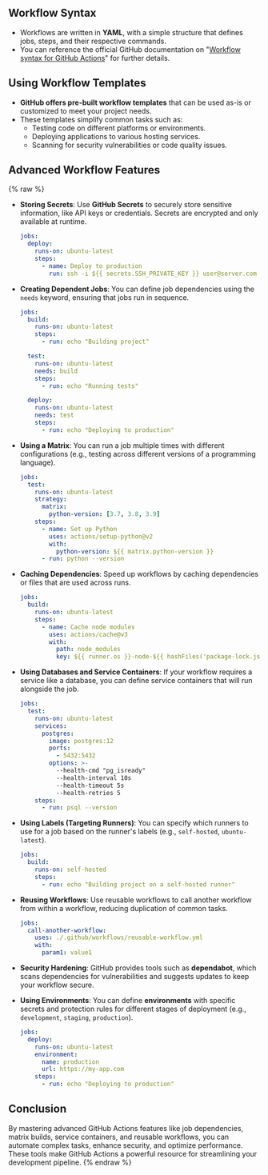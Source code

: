 ## Workflow Syntax

- Workflows are written in **YAML**, with a simple structure that defines jobs, steps, and their respective commands.  
- You can reference the official GitHub documentation on "[Workflow syntax for GitHub Actions](https://docs.github.com/en/actions/learn-github-actions/workflow-syntax-for-github-actions)" for further details.

## Using Workflow Templates

- **GitHub offers pre-built workflow templates** that can be used as-is or customized to meet your project needs.
- These templates simplify common tasks such as:
  - Testing code on different platforms or environments.
  - Deploying applications to various hosting services.
  - Scanning for security vulnerabilities or code quality issues.

## Advanced Workflow Features

{% raw %}
- **Storing Secrets**: Use **GitHub Secrets** to securely store sensitive information, like API keys or credentials. Secrets are encrypted and only available at runtime.

  ```yaml
  jobs:
    deploy:
      runs-on: ubuntu-latest
      steps:
        - name: Deploy to production
          run: ssh -i ${{ secrets.SSH_PRIVATE_KEY }} user@server.com 'bash deploy.sh'
  ```

- **Creating Dependent Jobs**: You can define job dependencies using the `needs` keyword, ensuring that jobs run in sequence.

  ```yaml
  jobs:
    build:
      runs-on: ubuntu-latest
      steps:
        - run: echo "Building project"

    test:
      runs-on: ubuntu-latest
      needs: build
      steps:
        - run: echo "Running tests"

    deploy:
      runs-on: ubuntu-latest
      needs: test
      steps:
        - run: echo "Deploying to production"
  ```

- **Using a Matrix**: You can run a job multiple times with different configurations (e.g., testing across different versions of a programming language).

  ```yaml
  jobs:
    test:
      runs-on: ubuntu-latest
      strategy:
        matrix:
          python-version: [3.7, 3.8, 3.9]
      steps:
        - name: Set up Python
          uses: actions/setup-python@v2
          with:
            python-version: ${{ matrix.python-version }}
        - run: python --version
  ```

- **Caching Dependencies**: Speed up workflows by caching dependencies or files that are used across runs.

  ```yaml
  jobs:
    build:
      runs-on: ubuntu-latest
      steps:
        - name: Cache node modules
          uses: actions/cache@v3
          with:
            path: node_modules
            key: ${{ runner.os }}-node-${{ hashFiles('package-lock.json') }}
  ```

- **Using Databases and Service Containers**: If your workflow requires a service like a database, you can define service containers that will run alongside the job.

  ```yaml
  jobs:
    test:
      runs-on: ubuntu-latest
      services:
        postgres:
          image: postgres:12
          ports:
            - 5432:5432
          options: >-
            --health-cmd "pg_isready"
            --health-interval 10s
            --health-timeout 5s
            --health-retries 5
      steps:
        - run: psql --version
  ```

- **Using Labels (Targeting Runners)**: You can specify which runners to use for a job based on the runner's labels (e.g., `self-hosted`, `ubuntu-latest`).

  ```yaml
  jobs:
    build:
      runs-on: self-hosted
      steps:
        - run: echo "Building project on a self-hosted runner"
  ```

- **Reusing Workflows**: Use reusable workflows to call another workflow from within a workflow, reducing duplication of common tasks.

  ```yaml
  jobs:
    call-another-workflow:
      uses: ./.github/workflows/reusable-workflow.yml
      with:
        param1: value1
  ```

- **Security Hardening**: GitHub provides tools such as **dependabot**, which scans dependencies for vulnerabilities and suggests updates to keep your workflow secure.

- **Using Environments**: You can define **environments** with specific secrets and protection rules for different stages of deployment (e.g., `development`, `staging`, `production`).

  ```yaml
  jobs:
    deploy:
      runs-on: ubuntu-latest
      environment:
        name: production
        url: https://my-app.com
      steps:
        - run: echo "Deploying to production"
  ```

## Conclusion

By mastering advanced GitHub Actions features like job dependencies, matrix builds, service containers, and reusable workflows, you can automate complex tasks, enhance security, and optimize performance. These tools make GitHub Actions a powerful resource for streamlining your development pipeline.
{% endraw %}
